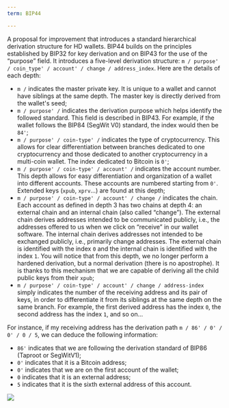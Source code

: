 ```yaml
---
term: BIP44

---
```

A proposal for improvement that introduces a standard hierarchical derivation structure for HD wallets. BIP44 builds on the principles established by BIP32 for key derivation and on BIP43 for the use of the “purpose” field. It introduces a five-level derivation structure: `m / purpose' / coin_type' / account' / change / address_index`. Here are the details of each depth:


- `m /` indicates the master private key. It is unique to a wallet and cannot have siblings at the same depth. The master key is directly derived from the wallet's seed;
- `m / purpose' /` indicates the derivation purpose which helps identify the followed standard. This field is described in BIP43. For example, if the wallet follows the BIP84 (SegWit V0) standard, the index would then be `84'`;
- `m / purpose' / coin-type' /` indicates the type of cryptocurrency. This allows for clear differentiation between branches dedicated to one cryptocurrency and those dedicated to another cryptocurrency in a multi-coin wallet. The index dedicated to Bitcoin is `0'`;
- `m / purpose' / coin-type' / account' /` indicates the account number. This depth allows for easy differentiation and organization of a wallet into different accounts. These accounts are numbered starting from `0'`. Extended keys (`xpub`, `xprv`...) are found at this depth;
- `m / purpose' / coin-type' / account' / change /` indicates the chain. Each account as defined in depth 3 has two chains at depth 4: an external chain and an internal chain (also called “change”). The external chain derives addresses intended to be communicated publicly, i.e., the addresses offered to us when we click on “receive” in our wallet software. The internal chain derives addresses not intended to be exchanged publicly, i.e., primarily change addresses. The external chain is identified with the index `0` and the internal chain is identified with the index `1`. You will notice that from this depth, we no longer perform a hardened derivation, but a normal derivation (there is no apostrophe). It is thanks to this mechanism that we are capable of deriving all the child public keys from their `xpub`;
- `m / purpose' / coin-type' / account' / change / address-index` simply indicates the number of the receiving address and its pair of keys, in order to differentiate it from its siblings at the same depth on the same branch. For example, the first derived address has the index `0`, the second address has the index `1`, and so on...

For instance, if my receiving address has the derivation path `m / 86' / 0' / 0' / 0 / 5`, we can deduce the following information:


- `86'` indicates that we are following the derivation standard of BIP86 (Taproot or SegWitV1);
- `0'` indicates that it is a Bitcoin address;
- `0'` indicates that we are on the first account of the wallet;
- `0` indicates that it is an external address;
- `5` indicates that it is the sixth external address of this account.

![](../../dictionnaire/assets/18.webp)